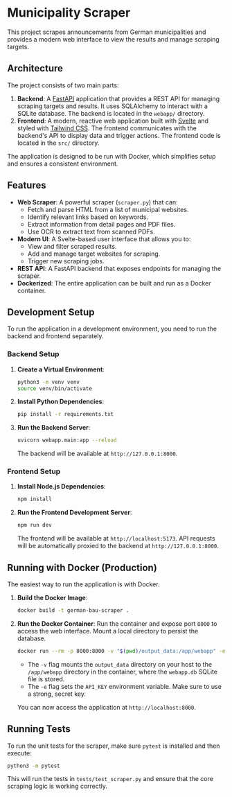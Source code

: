 # Municipality Scraper

This project scrapes announcements from German municipalities and provides a modern web interface to view the results and manage scraping targets.

## Architecture

The project consists of two main parts:

1.  **Backend**: A [FastAPI](https://fastapi.tiangolo.com/) application that provides a REST API for managing scraping targets and results. It uses SQLAlchemy to interact with a SQLite database. The backend is located in the `webapp/` directory.
2.  **Frontend**: A modern, reactive web application built with [Svelte](https://svelte.dev/) and styled with [Tailwind CSS](https://tailwindcss.com/). The frontend communicates with the backend's API to display data and trigger actions. The frontend code is located in the `src/` directory.

The application is designed to be run with Docker, which simplifies setup and ensures a consistent environment.

## Features

-   **Web Scraper**: A powerful scraper (`scraper.py`) that can:
    -   Fetch and parse HTML from a list of municipal websites.
    -   Identify relevant links based on keywords.
    -   Extract information from detail pages and PDF files.
    -   Use OCR to extract text from scanned PDFs.
-   **Modern UI**: A Svelte-based user interface that allows you to:
    -   View and filter scraped results.
    -   Add and manage target websites for scraping.
    -   Trigger new scraping jobs.
-   **REST API**: A FastAPI backend that exposes endpoints for managing the scraper.
-   **Dockerized**: The entire application can be built and run as a Docker container.

## Development Setup

To run the application in a development environment, you need to run the backend and frontend separately.

### Backend Setup

1.  **Create a Virtual Environment**:
    ```bash
    python3 -m venv venv
    source venv/bin/activate
    ```

2.  **Install Python Dependencies**:
    ```bash
    pip install -r requirements.txt
    ```

3.  **Run the Backend Server**:
    ```bash
    uvicorn webapp.main:app --reload
    ```
    The backend will be available at `http://127.0.0.1:8000`.

### Frontend Setup

1.  **Install Node.js Dependencies**:
    ```bash
    npm install
    ```

2.  **Run the Frontend Development Server**:
    ```bash
    npm run dev
    ```
    The frontend will be available at `http://localhost:5173`. API requests will be automatically proxied to the backend at `http://127.0.0.1:8000`.

## Running with Docker (Production)

The easiest way to run the application is with Docker.

1.  **Build the Docker Image**:
    ```bash
    docker build -t german-bau-scraper .
    ```

2.  **Run the Docker Container**:
    Run the container and expose port `8000` to access the web interface. Mount a local directory to persist the database.

    ```bash
    docker run --rm -p 8000:8000 -v "$(pwd)/output_data:/app/webapp" -e API_KEY="your-secret-api-key" german-bau-scraper
    ```
    *   The `-v` flag mounts the `output_data` directory on your host to the `/app/webapp` directory in the container, where the `webapp.db` SQLite file is stored.
    *   The `-e` flag sets the `API_KEY` environment variable. Make sure to use a strong, secret key.

    You can now access the application at `http://localhost:8000`.

## Running Tests

To run the unit tests for the scraper, make sure `pytest` is installed and then execute:

```bash
python3 -m pytest
```

This will run the tests in `tests/test_scraper.py` and ensure that the core scraping logic is working correctly.
